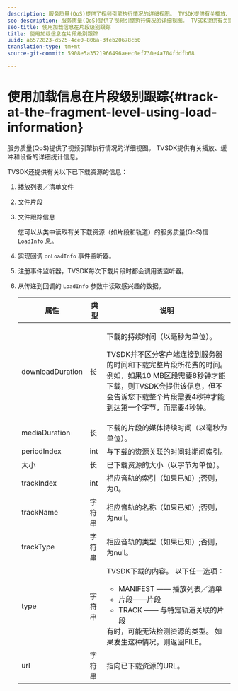 ```yaml
---
description: 服务质量(QoS)提供了视频引擎执行情况的详细视图。 TVSDK提供有关播放、缓冲和设备的详细统计信息。
seo-description: 服务质量(QoS)提供了视频引擎执行情况的详细视图。 TVSDK提供有关播放、缓冲和设备的详细统计信息。
seo-title: 使用加载信息在片段级别跟踪
title: 使用加载信息在片段级别跟踪
uuid: a6572823-d525-4ce0-806a-3feb20678cb0
translation-type: tm+mt
source-git-commit: 5908e5a3521966496aeec0ef730e4a704fddfb68

---
```



# 使用加载信息在片段级别跟踪{#track-at-the-fragment-level-using-load-information}

服务质量(QoS)提供了视频引擎执行情况的详细视图。 TVSDK提供有关播放、缓冲和设备的详细统计信息。

TVSDK还提供有关以下已下载资源的信息：

1. 播放列表／清单文件
1. 文件片段
1. 文件跟踪信息

   您可以从类中读取有关下载资源（如片段和轨道）的服务质量(QoS)信 `LoadInfo` 息。

1. 实现回调 `onLoadInfo` 事件监听器。
1. 注册事件监听器，TVSDK每次下载片段时都会调用该监听器。
1. 从传递到回调的 `LoadInfo` 参数中读取感兴趣的数据。

   <table id="table_06BD536A23AB4A73B510998426BAE143"> 
    <thead> 
      <tr> 
      <th colname="col01" class="entry"> 属性 </th> 
      <th colname="col1" class="entry"> 类型 </th> 
      <th colname="col2" class="entry"> 说明 </th> 
      </tr> 
    </thead>
    <tbody> 
      <tr> 
      <td colname="col01"> <span class="codeph"> downloadDuration </span> </td> 
      <td colname="col1"> <span class="codeph"> 长 </span> </td> 
      <td colname="col2"> <p>下载的持续时间（以毫秒为单位）。 </p> <p>TVSDK并不区分客户端连接到服务器的时间和下载完整片段所花费的时间。 例如，如果10 MB区段需要8秒钟才能下载，则TVSDK会提供该信息，但不会告诉您下载整个片段需要4秒钟才能到达第一个字节，而需要4秒钟。 </p> </td> 
      </tr> 
      <tr> 
      <td colname="col01"> <span class="codeph"> mediaDuration </span> </td> 
      <td colname="col1"> <span class="codeph"> 长 </span> </td> 
      <td colname="col2"> 下载的片段的媒体持续时间（以毫秒为单位）。 </td> 
      </tr> 
      <tr> 
      <td colname="col01"> <span class="codeph"> periodIndex </span> </td> 
      <td colname="col1"> <span class="codeph"> int </span> </td> 
      <td colname="col2"> 与下载的资源关联的时间轴期间索引。 </td> 
      </tr> 
      <tr> 
      <td colname="col01"> <span class="codeph"> 大小 </span> </td> 
      <td colname="col1"> <span class="codeph"> 长 </span> </td> 
      <td colname="col2"> 已下载资源的大小（以字节为单位）。 </td> 
      </tr> 
      <tr> 
      <td colname="col01"> <span class="codeph"> trackIndex </span> </td> 
      <td colname="col1"> <span class="codeph"> int </span> </td> 
      <td colname="col2"> 相应音轨的索引（如果已知）;否则，为0。 </td> 
      </tr> 
      <tr> 
      <td colname="col01"> <span class="codeph"> trackName </span> </td> 
      <td colname="col1"> <span class="codeph"> 字符串 </span> </td> 
      <td colname="col2"> 相应音轨的名称（如果已知）;否则，为null。 </td> 
      </tr> 
      <tr> 
      <td colname="col01"> <span class="codeph"> trackType </span> </td> 
      <td colname="col1"> <span class="codeph"> 字符串 </span> </td> 
      <td colname="col2"> 相应音轨的类型（如果已知）;否则，为null。 </td> 
      </tr> 
      <tr> 
      <td colname="col01"> <span class="codeph"> type </span> </td> 
      <td colname="col1"> <span class="codeph"> 字符串 </span> </td> 
      <td colname="col2"> TVSDK下载的内容。 以下任一选项： 
      <ul id="ul_9C3BDEBD878544DA95C7FF81114F9B5C"> 
      <li id="li_A093552B492A44FD8B30785E465F6886">MANIFEST —— 播放列表／清单 </li> 
      <li id="li_DEF9AC71AA564F9BB4C5D4E834432EE5">片段——片段 </li> 
      <li id="li_57821F47B6F04CD38570BCE6447A01B8">TRACK —— 与特定轨道关联的片段 </li> 
      </ul> 有时，可能无法检测资源的类型。 如果发生这种情况，则返回FILE。 </td> 
      </tr> 
      <tr> 
      <td colname="col01"> <span class="codeph"> url </span> </td> 
      <td colname="col1"> <span class="codeph"> 字符串 </span> </td> 
      <td colname="col2"> 指向已下载资源的URL。 </td> 
      </tr> 
    </tbody> 
   </table>
